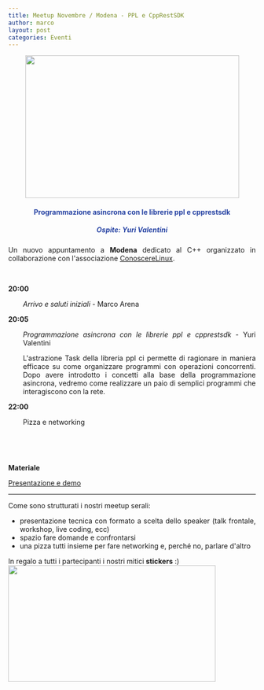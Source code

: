 ```yaml
---
title: Meetup Novembre / Modena - PPL e CppRestSDK
author: marco
layout: post
categories: Eventi
---
```



<center><img class="aligncenter wp-image-8834 " src="https://www.italiancpp.org/wp-content/uploads/2018/09/banner_meetup.png" alt="" width="435" height="290" /></center>
<h4 style="text-align: center;"><span style="color: #2945a4;">Programmazione asincrona con le librerie ppl e cpprestsdk</span></h4>
<h5 style="text-align: center;"><span style="color: #2945a4;">Ospite: <em>Yuri Valentini</em></span></h5>
<p style="text-align: justify;">Un nuovo appuntamento a <strong>Modena</strong> dedicato al C++ organizzato in collaborazione con l'associazione <a href="http://conoscerelinux.org">ConoscereLinux</a>.</p>
<p style="text-align: justify;"><span style="color: #ffffff;"> </span></p>
<p style="text-align: justify;"><strong>20:00</strong></p>
<p style="text-align: justify; padding-left: 30px;"><em>Arrivo e saluti iniziali</em> - Marco Arena</p>
<p style="text-align: justify;"><strong>20:05</strong></p>
<p style="text-align: justify; padding-left: 30px;"><em>Programmazione asincrona con le librerie ppl e cpprestsdk </em>- Yuri Valentini</p>
<p style="text-align: justify; padding-left: 30px;">L'astrazione Task della libreria ppl ci permette di ragionare in maniera efficace su come organizzare programmi con operazioni concorrenti. Dopo avere introdotto i concetti alla base della programmazione asincrona, vedremo come realizzare un paio di semplici programmi che interagiscono con la rete.</p>
<strong>22:00</strong>
<p style="padding-left: 30px;">Pizza e networking</p>
&nbsp;

&nbsp;

<strong>Materiale</strong>

<a href="https://github.com/yuroller/pplx-cpprestsdk">Presentazione e demo</a>

<hr />
<p style="text-align: justify;">Come sono strutturati i nostri meetup serali:</p>

<ul>
 	<li style="text-align: justify;">presentazione tecnica con formato a scelta dello speaker (talk frontale, workshop, live coding, ecc)</li>
 	<li style="text-align: justify;">spazio fare domande e confrontarsi</li>
 	<li style="text-align: justify;">una pizza tutti insieme per fare networking e, perché no, parlare d'altro</li>
</ul>
In regalo a tutti i partecipanti i nostri mitici <strong>stickers</strong> :)

<img class="aligncenter wp-image-8426" src="http://www.italiancpp.org/wp-content/uploads/2013/06/stickers-1.jpg" alt="" width="422" height="237" />
